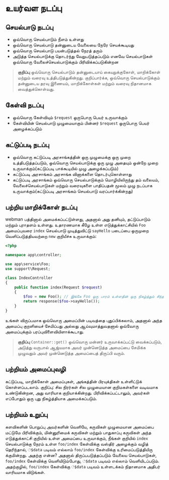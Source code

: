 # உயர்வள நடப்பு

## செயல்பாடு நடப்பு
- ஒவ்வொரு செயல்பாடும் நீளம் உள்ளது
- ஒவ்வொரு செயல்பாடு தன்னுடைய வேலையை நேரே செயக்கூடியது
- ஒவ்வொரு செயல்பாடு பயன்படுத்தல் நேரத் தரும்
- அடுத்த செயல்பாடுக்கு தொடர்ந்து வேறுபடுத்தப்படும் எனவே செயல்பாடுகள் ஒவ்வொரு வேலைச்செயல்பாடுக்கும் பிரிவிக்கப்படுகின்றன

> **குறிப்பு**
> ஒவ்வொரு செயல்பாடும் தன்னுடையாய் கையறுக்குகோள், மாறிக்கோள் மற்றும் வரைவு உத்திபடுத்துகின்றது. குறிப்பார்க்க,  ஒவ்வொரு செயல்பாடுக்கும் தன்னுடைய தரவு இணையம், மாறிக்கோள்கள் மற்றும் வரைவு நிதானமாக வைத்துக்கொள்வது.

## கேள்வி நடப்பு
- ஒவ்வொரு கேள்வியும் `$request` ஒருபொரு பெயர் உருவாக்கும்
- கேள்வியின் செயல்பாடு முழுமையாகும் பின்னர் `$request` ஒருபொரு பெயர் அழைக்கப்படும்

## கட்டுப்படி நடப்பு
- ஒவ்வொரு கட்டுப்படி அரசாங்கத்தின் ஒரு முழுமைக்கு ஒரு முறை உத்திபடுத்தப்படும், ஒவ்வொரு செயல்பாடுக்கு ஒரு முழு அதையும் ஒன்றே முறை உருவாக்கும்(கட்டுப்படி பாக்கூடியில் முழு அழைக்கப்படும்)
- கட்டுப்படி அரசாங்கம் அரசாங்க வினாக்களை தொடர்புகொள்ளாது
- கட்டுப்படி அரசாங்கம் ஒவ்வொரு செயல்பாடுக்கும் மொழியிலிருந்து தம் வலையம், வேலைச்செயல்பாடுகள் மற்றும் வரைவுகளை பாதிப்பதன் மூலம் முழு நடப்பாக உருவாக்கும்(கட்டுப்படி  அரசாங்கம் செயல்பாடு வரப்பார்க்கின்றது)

## பற்றிய மாறிக்கோள் நடப்பு
webman பத்தினால் அமைக்கப்பட்டுள்ளது, அதனால் அது தனியும், தட்டுப்பாடும் மற்றும் புராதளம் உள்ளது. உதாரணமாக கீழே உள்ள எடுத்துக்காட்சியில் `Foo` அமைப்புவரை `index` செயல்பாடு முடித்துவிட்டு `sayHello` படைப்பை ஒருமுறை வெளிப்படுத்தியவற்றை `new` குறியீச்சு உருவாக்கும்:
```php
<?php

namespace app\controller;

use app\service\Foo;
use support\Request;

class IndexController
{
    public function index(Request $request)
    {
        $foo = new Foo(); // இங்கே Foo ஒரு பாரம் உள்ளதின் ஒரு நிகழ்த்தும் சிந்தம் உலகும்
        return response($foo->sayHello());
    }
}
```
உங்கள் விருப்பமாக ஒவ்வொரு அமைப்பின் படிவத்தை புதுப்பிக்கலாம், அதனால் அந்த அமைப்பு குறளியைச் சேமிப்பது அல்லது ஆய்வுமாத்துவதனால் ஒவ்வோரு அமைப்புக்கும் பரப்புவிளைவியிளாக்கூடாது.

> **குறிப்பு**
> `Container::get()` ஒவ்வொரு மன்னர் உருவாக்கப்பட்டு வைக்கப்படும், அடுத்து வருபால் ஆஜ்யமாக அவர் முன்னெடுத்த அமைப்பை சேமிக்க முழுவதும் அவர் முன்னெடுத்த அமைப்பைத் திருப்பி வரும்.

## பற்றியம் அமைப்புவழி
கட்டுப்படி, மாறிக்கோள் அமைப்புகள், அங்கத்தின் பிரயுக்திகள் உள்ளிட்டுக் கொள்ளப்படலாம். குறிப்பு: சில நிரர்கள் சில முழுமையான குறிமகள்களை வடிவமாக உண்டுகின்றன, அது வாரியாக குறியாக்கின்றது. பிரிவிக்கப்பட்டாலும், அவர்கள் எப்போதும் ஒரு புது நிகழ்த்தியாக அமைக்கப்படும்.

## பற்றியம் உறுப்பு
களவிகளின் பொறுப்பு அவர்களின் வெளியே, கருவிகள் முழுமையான அமைப்பை மட்டுமே பிரிவிக்கும், மின்னுரிமைக் கருவிகள் மற்றும் பாதுகாப்பு கருவிகள் அந்த எடுத்துக்காட்சி குறியில் உள்ள அமைப்பை உருவாக்கும், நீங்கள் குறியில் `index` செயல்பாடுக்கு நேரம் உள்ள `foo/index` கேள்விக்கு வஸ்திர் அழைக்கும் வழித் தெரிந்தால், `்$data` படிவம் எல்லாம் `foo/index` கேள்விக்கு உரிமைப்படுத்தியிரு க்குமின்றது.
அதற்கு என்ன? அதனால் திருப்பபடுத்தப்படும் வேலைய செயல்பாடுகள், `foo/index` கேள்விக்கு வெளியிடும்போது, `்$data` படிவம் எல்லாம் வெளியிடப்படும்.
அதற்குழில், `foo/index` கேள்விக்கு `்$data` படிவம் உள்ளடக்கம் நிதானமாக அதிபர் வாரியமாக விடுங்கள்.
